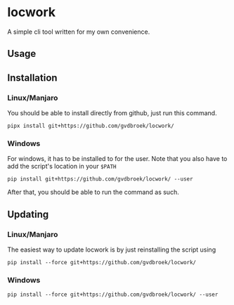 # locwork

A simple cli tool written for my own convenience.


## Usage

## Installation

### Linux/Manjaro
You should be able to install directly from github, just run this command.
```shell
pipx install git+https://github.com/gvdbroek/locwork/
```


### Windows
For windows, it has to be installed to for the user.
Note that you also have to add the script's location in your `$PATH`
```shell
pip install git+https://github.com/gvdbroek/locwork/ --user
```
After that, you should be able to run the command as such.


## Updating

### Linux/Manjaro
The easiest way to update locwork is by just reinstalling the script using 
```shell
pip install --force git+https://github.com/gvdbroek/locwork/
``` 

### Windows
```shell
pip install --force git+https://github.com/gvdbroek/locwork/ --user

```

